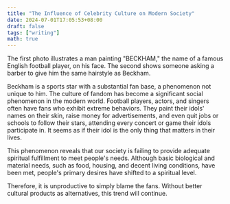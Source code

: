 ```yaml
---
title: "The Influence of Celebrity Culture on Modern Society"
date: 2024-07-01T17:05:53+08:00
draft: false
tags: ["writing"]
math: true
---
```


The first photo illustrates a man painting "BECKHAM," the name of a famous English football player, on his face. The second shows someone asking a barber to give him the same hairstyle as Beckham.

Beckham is a sports star with a substantial fan base, a phenomenon not unique to him. The culture of fandom has become a significant social phenomenon in the modern world. Football players, actors, and singers often have fans who exhibit extreme behaviors. They paint their idols' names on their skin, raise money for advertisements, and even quit jobs or schools to follow their stars, attending every concert or game their idols participate in. It seems as if their idol is the only thing that matters in their lives.

This phenomenon reveals that our society is failing to provide adequate spiritual fulfillment to meet people's needs. Although basic biological and material needs, such as food, housing, and decent living conditions, have been met, people's primary desires have shifted to a spiritual level.

Therefore, it is unproductive to simply blame the fans. Without better cultural products as alternatives, this trend will continue.
